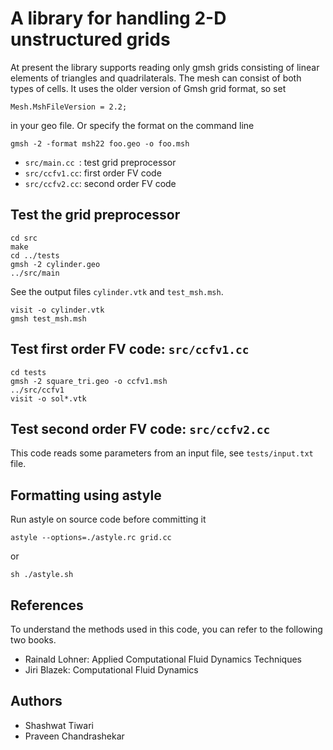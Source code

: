 # A library for handling 2-D unstructured grids

At present the library supports reading only gmsh grids consisting of linear elements of triangles and quadrilaterals. The mesh can consist of both types of cells. It uses the older version of Gmsh grid format, so set

```
Mesh.MshFileVersion = 2.2;
```

in your geo file. Or specify the format on the command line

```
gmsh -2 -format msh22 foo.geo -o foo.msh
```

* `src/main.cc `: test grid preprocessor
* `src/ccfv1.cc`: first order FV code
* `src/ccfv2.cc`: second order FV code

## Test the grid preprocessor

```
cd src
make
cd ../tests
gmsh -2 cylinder.geo
../src/main
```

See the output files `cylinder.vtk` and `test_msh.msh`.

```
visit -o cylinder.vtk
gmsh test_msh.msh
```

## Test first order FV code: `src/ccfv1.cc`

```
cd tests
gmsh -2 square_tri.geo -o ccfv1.msh
../src/ccfv1
visit -o sol*.vtk
```

## Test second order FV code: `src/ccfv2.cc`

This code reads some parameters from an input file, see `tests/input.txt` file.

## Formatting using astyle

Run astyle on source code before committing it

```
astyle --options=./astyle.rc grid.cc
```

or

```
sh ./astyle.sh
```

## References

To understand the methods used in this code, you can refer to the following two books.

* Rainald Lohner: Applied Computational Fluid Dynamics Techniques
* Jiri Blazek: Computational Fluid Dynamics

## Authors

 * Shashwat Tiwari
 * Praveen Chandrashekar
